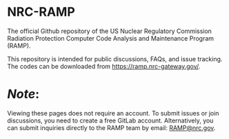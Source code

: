 # NRC-RAMP
The official Github repository of the US Nuclear Regulatory Commission Radiation Protection Computer Code Analysis and Maintenance Program (RAMP).  

This repository is intended for public discussions, FAQs, and issue tracking.  The codes can be downloaded from https://ramp.nrc-gateway.gov/.

# _Note_: 
Viewing these pages does not require an account. To submit issues or join discussions, you need to create a free GitLab account. Alternatively, you can submit inquiries directly to the RAMP team by email: RAMP@nrc.gov.
